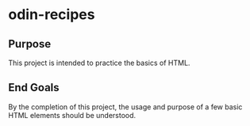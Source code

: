 # odin-recipes

## Purpose
This project is intended to practice the basics of HTML.

## End Goals
By the completion of this project, the usage and purpose of a few basic HTML elements should be understood.